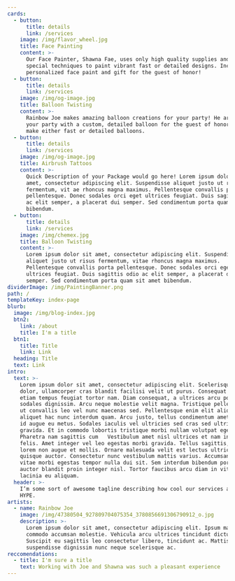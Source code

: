 ```yaml
---
cards:
  - button:
      title: details
      link: /services
    image: /img/flavor_wheel.jpg
    title: Face Painting
    content: >-
      Our Face Painter, Shawna Fae, uses only high quality supplies and has
      special techniques to paint vibrant fast or detailed designs. Includes a
      personalized face paint and gift for the guest of honor!
  - button:
      title: details
      link: /services
    image: /img/og-image.jpg
    title: Balloon Twisting
    content: >-
      Rainbow Joe makes amazing balloon creations for your party! He arrives at
      your party with a custom, detailed balloon for the guest of honor. He can
      make either fast or detailed balloons.
  - button:
      title: details
      link: /services
    image: /img/og-image.jpg
    title: Airbrush Tattoos
    content: >-
      Quick Description of your Package would go here! Lorem ipsum dolor sit
      amet, consectetur adipiscing elit. Suspendisse aliquet justo ut risus
      fermentum, vit ae rhoncus magna maximus. Pellentesque convallis porta
      pellentesque. Donec sodales orci eget ultrices feugiat. Duis sagittis odio
      ac elit semper, a placerat dui semper. Sed condimentum porta quam sit amet
      bibendum.
  - button:
      title: details
      link: /services
    image: /img/chemex.jpg
    title: Balloon Twisting
    content: >-
      Lorem ipsum dolor sit amet, consectetur adipiscing elit. Suspendisse
      aliquet justo ut risus fermentum, vitae rhoncus magna maximus.
      Pellentesque convallis porta pellentesque. Donec sodales orci eget
      ultrices feugiat. Duis sagittis odio ac elit semper, a placerat dui
      semper. Sed condimentum porta quam sit amet bibendum.
dividerImage: /img/PaintingBanner.png
path: /
templateKey: index-page
blurb:
  image: /img/blog-index.jpg
  btn2:
    link: /about
    title: I'm a title
  btn1:
    title: Title
    link: Link
  heading: Title
  text: Link
intro:
  text: >-
    Lorem ipsum dolor sit amet, consectetur adipiscing elit. Scelerisque purus
    dolor, ullamcorper cras blandit facilisi velit ut purus. Consequat nunc
    etiam tempus feugiat tortor nam. Diam consequat, a ultrices arcu posuere
    sodales dignissim. Arcu neque molestie velit magna. Tristique pellentesque
    ut convallis leo vel nunc maecenas sed. Pellentesque enim elit aliquam
    aliquet hac nunc interdum quam. Arcu justo, tellus condimentum amet montes,
    id augue eu metus. Sodales iaculis vel ultricies sed cras sed ultricies
    gravida. Et in commodo lobortis tristique morbi nullam volutpat eget donec.
    Pharetra nam sagittis cum   Vestibulum amet nisl ultrices et nam interdum
    felis. Amet integer vel leo egestas morbi gravida. Tellus sagittis, duis
    lorem non augue et mollis. Ornare malesuada velit est lectus ultricies diam
    quisque auctor. Consectetur nunc vestibulum mattis varius. Accumsan arcu,
    vitae morbi egestas tempor nulla dui sit. Sem interdum bibendum porttitor
    auctor blandit proin integer nisl. Tortor faucibus arcu diam in vitae nam
    lacinia eu aliquam.
  header: >-
    I’m some sort of awesome tagline describing how cool our services are HYPE
    HYPE.
artists:
  - name: Rainbow Joe
    image: /img/47380504_927809704075354_3780856691306790912_o.jpg
    description: >-
      Lorem ipsum dolor sit amet, consectetur adipiscing elit. Ipsum magna
      commodo accumsan molestie. Vehicula arcu ultrices tincidunt dictumst.
      Suscipit eu sagittis leo consectetur libero, tincidunt ac. Mattis enim
      suspendisse dignissim nunc neque scelerisque ac.
reccomendations:
  - title: I'm sure a title
    text: Working with Joe and Shawna was such a pleasant experience
---
```


